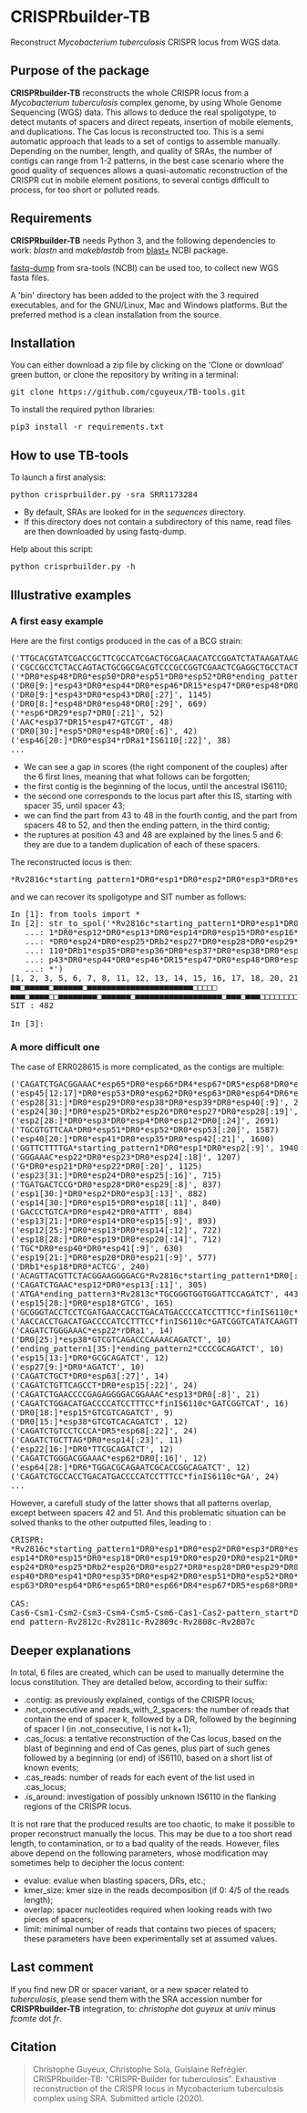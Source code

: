# CRISPRbuilder-TB
Reconstruct *Mycobacterium tuberculosis* CRISPR locus from WGS data.

## Purpose of the package

**CRISPRbuilder-TB** reconstructs the whole CRISPR locus from a 
*Mycobacterium tuberculosis* complex genome, by using Whole Genome Sequencing (WGS) 
data. This allows to deduce the real spoligotype, to detect mutants of spacers and
direct repeats, insertion of mobile elements, and duplications. The Cas locus 
is reconstructed too. This is a semi automatic approach that leads to a set of 
contigs to assemble manually. Depending on the number, length, and quality of
SRAs, the number of contigs can range from 1-2 patterns, in the best case scenario
where the good quality of sequences allows a quasi-automatic reconstruction of the 
CRISPR cut in mobile element positions, to several contigs difficult to process,
for too short or polluted reads.


## Requirements

**CRISPRbuilder-TB** needs Python 3, and the following dependencies to work:
*blastn* and *makeblastdb* from [blast+](https://blast.ncbi.nlm.nih.gov/Blast.cgi?PAGE_TYPE=BlastDocs&DOC_TYPE=Download) NCBI package.

[fastq-dump](https://github.com/ncbi/sra-tools) from sra-tools (NCBI) can be used too, to collect new WGS fasta files.

A 'bin' directory has been added to the project with the 3 required executables, 
and for the GNU/Linux, Mac and Windows platforms. But the preferred method is
a clean installation from the source.


## Installation

You can either download a zip file by clicking on the 'Clone or download' green
button, or clone the repository by writing in a terminal:
<pre>
git clone https://github.com/cguyeux/TB-tools.git
</pre>

To install the required python libraries: 
<pre>
pip3 install -r requirements.txt
</pre>


## How to use TB-tools

To launch a first analysis: 
<pre>
python crisprbuilder.py -sra SRR1173284
</pre>

- By default, SRAs are looked for in the *sequences* directory.
- If this directory does not contain a subdirectory of this name, read files are
then downloaded by using fastq-dump.

Help about this script: 
<pre>
python crisprbuilder.py -h
</pre>


## Illustrative examples

### A first easy example

Here are the first contigs produced in the cas of a BCG strain:
<pre>
('TTGCACGTATCGACCGCTTCGCCATCGACTGCGACAACATCCGGATCTATAAGATAAGAGGTGTTGCGGCAGTTACGTTCTACGGAAGGGGACG*Rv2816c*starting_pattern1*DR0*esp1*DR0*esp2*DR0*esp3*DR0*esp5*DR0*esp6*DR0*esp7*DR0*esp8*DR0*esp11*DR0*esp12*DR0*esp13*DR0*esp14*DR0*esp15*DR0*esp16*DR0*esp17*DR0*esp18*DR0*esp20*DR0*esp21*DR0*esp22*DR0*esp23*DR0*esp24*DR0*esp25*DRb2*esp27*DR0*esp28*DR0*esp29*DR0*esp30*DR2*esp31*DR0*esp32*DR0*esp33*DR0*esp34*rDRa1*IS6110*GGTCATGTCAGGTGGTTCATCGAGGAGGTACCCGCCGGAGCTGCGTGAGCGGGCGGTGCGGATGGTCGCAGAGATCCGCGGTCAGCACGATTCGGAGT', 42964)
('CGCCGCCTCTACCAGTACTGCGGCGACGTCCCGCCGGTCGAACTCGAGGCTGCCTACTACGCTCAACGCCAGAGACCAGCCGCCGGCTGAGGTCTC*finIS6110*DRb1*esp35*DR0*esp36*DR0*esp37*DR0*esp38*DR0*esp39*DR0*esp40*DR0*esp41*DR0*esp35*DR0*esp42*DR0*esp43*DR0*', 14706)
('*DR0*esp48*DR0*esp50*DR0*esp51*DR0*esp52*DR0*ending_pattern1*ending_pattern2*ending_pattern3*Rv2813c*TGCGGGTGGTGGATTCGTCGACGATGGCCTTGTCGGCGGCGAAGGCGGCGACGAGGGCTTGCAGGGCG', 9009)
('DR0[9:]*esp43*DR0*esp44*DR0*esp46*DR15*esp47*DR0*esp48*DR0[:29]', 4391)
('DR0[9:]*esp43*DR0*esp43*DR0[:27]', 1145)
('DR0[8:]*esp48*DR0*esp48*DR0[:29]', 669)
('*esp6*DR29*esp7*DR0[:21]', 52)
('AAC*esp37*DR15*esp47*GTCGT', 48)
('DR0[30:]*esp5*DR0*esp48*DR0[:6]', 42)
('esp46[20:]*DR0*esp34*rDRa1*IS6110[:22]', 38)
...
</pre>
- We can see a gap in scores (the right component of the couples) after the 6 
first lines, meaning that what follows can be forgotten;
- the first contig is the beginning of the locus, until the ancestral IS6110;
- the second one corresponds to the locus part after this IS, starting with
spacer 35, until spacer 43;
- we can find the part from 43 to 48 in the fourth contig, and the part from 
spacers 48 to 52, and then the ending pattern, in the third contig; 
- the ruptures at position 43 and 48 are explained by the lines 5 and 6: they
are due to a tandem duplication of each of these spacers.

The reconstructed locus is then: 
<pre>
*Rv2816c*starting_pattern1*DR0*esp1*DR0*esp2*DR0*esp3*DR0*esp5*DR0*esp6*DR0*esp7*DR0*esp8*DR0*esp11*DR0*esp12*DR0*esp13*DR0*esp14*DR0*esp15*DR0*esp16*DR0*esp17*DR0*esp18*DR0*esp20*DR0*esp21*DR0*esp22*DR0*esp23*DR0*esp24*DR0*esp25*DRb2*esp27*DR0*esp28*DR0*esp29*DR0*esp30*DR2*esp31*DR0*esp32*DR0*esp33*DR0*esp34*rDRa1*IS6110*DRb1*esp35*DR0*esp36*DR0*esp37*DR0*esp38*DR0*esp39*DR0*esp40*DR0*esp41*DR0*esp35*DR0*esp42*DR0*esp43*DR0*esp43*DR0*esp44*DR0*esp46*DR15*esp47*DR0*esp48*DR0*esp48*DR0*esp50*DR0*esp51*DR0*esp52*DR0*ending_pattern*Rv2813c*
</pre>

and we can recover its spoligotype and SIT number as follows:
<pre>
In [1]: from tools import *
In [2]: str_to_spol('*Rv2816c*starting_pattern1*DR0*esp1*DR0*esp2*DR0*esp3*DR0*esp5*DR0*esp6*DR0*esp7*DR0*esp8*DR0*esp1
   ...: 1*DR0*esp12*DR0*esp13*DR0*esp14*DR0*esp15*DR0*esp16*DR0*esp17*DR0*esp18*DR0*esp20*DR0*esp21*DR0*esp22*DR0*esp23
   ...: *DR0*esp24*DR0*esp25*DRb2*esp27*DR0*esp28*DR0*esp29*DR0*esp30*DR2*esp31*DR0*esp32*DR0*esp33*DR0*esp34*rDRa1*IS6
   ...: 110*DRb1*esp35*DR0*esp36*DR0*esp37*DR0*esp38*DR0*esp39*DR0*esp40*DR0*esp41*DR0*esp35*DR0*esp42*DR0*esp43*DR0*es
   ...: p43*DR0*esp44*DR0*esp46*DR15*esp47*DR0*esp48*DR0*esp48*DR0*esp50*DR0*esp51*DR0*esp52*DR0*ending_pattern*Rv2813c
   ...: *')
[1, 2, 3, 5, 6, 7, 8, 11, 12, 13, 14, 15, 16, 17, 18, 20, 21, 22, 23, 24, 25, 27, 28, 29, 30, 31, 32, 33, 34, 35, 36, 37, 38, 39, 40, 41, 42, 43, 44, 46, 47, 48, 50, 51, 52]
■■□■■■■■□■■■■■■□■■■■■■■■■■■■■■■■■■■■■■□□□□□
■■■□■■■■□□■■■■■■■■□■■■■■■□■■■■■■■■■■■■■■■■■■□■■■□■■■□□□□□□□□□□□□□□□□□□□□□□□□□□□□□□□□□□□□□□□□□□□□□□
SIT : 482

In [3]:
</pre>

### A more difficult one

The case of ERR028615 is more complicated, as the contigs are multiple:

<pre>
('CAGATCTGACGGAAAC*esp65*DR0*esp66*DR4*esp67*DR5*esp68*DR0*ending_pattern1*ending_pattern2*ending_pattern3[:29]', 5269)
('esp45[12:17]*DR0*esp53*DR0*esp62*DR0*esp63*DR0*esp64*DR6*esp65*DR0[:20]', 4347)
('esp28[31:]*DR0*esp29*DR0*esp38*DR0*esp39*DR0*esp40[:9]', 2576)
('esp24[30:]*DR0*esp25*DRb2*esp26*DR0*esp27*DR0*esp28[:19]', 2454)
('esp2[28:]*DR0*esp3*DR0*esp4*DR0*esp12*DR0[:24]', 2691)
('TGCGTGTTCAA*DR0*esp51*DR0*esp52*DR0*esp53[:20]', 1587)
('esp40[20:]*DR0*esp41*DR0*esp35*DR0*esp42[:21]', 1600)
('GGTTCTTTTGA*starting_pattern1*DR0*esp1*DR0*esp2[:9]', 1940)
('GGGAAAC*esp22*DR0*esp23*DR0*esp24[:18]', 1207)
('G*DR0*esp21*DR0*esp22*DR0[:20]', 1125)
('esp23[31:]*DR0*esp24*DR0*esp25[:16]', 715)
('TGATGACTCCG*DR0*esp28*DR0*esp29[:8]', 837)
('esp1[30:]*DR0*esp2*DR0*esp3[:13]', 882)
('esp14[30:]*DR0*esp15*DR0*esp18[:11]', 840)
('GACCCTGTCA*DR0*esp42*DR0*ATTT', 884)
('esp13[21:]*DR0*esp14*DR0*esp15[:9]', 893)
('esp12[25:]*DR0*esp13*DR0*esp14[:12]', 722)
('esp18[28:]*DR0*esp19*DR0*esp20[:14]', 712)
('TGC*DR0*esp40*DR0*esp41[:9]', 630)
('esp19[21:]*DR0*esp20*DR0*esp21[:9]', 577)
('DRb1*esp18*DR0*ACTCG', 240)
('ACAGTTACGTTCTACGGAAGGGGACG*Rv2816c*starting_pattern1*DR0[:8]', 965)
('CAGATCTGAAC*esp12*DR0*esp13[:11]', 305)
('ATGA*ending_pattern3*Rv2813c*TGCGGGTGGTGGATTCCAGATCT', 443)
('esp15[28:]*DR0*esp18*GTCG', 165)
('GCGGGTACCTCCTCGATGAACCACCTGACATGACCCCATCCTTTCC*finIS6110c*GA', 355)
('AACCACCTGACATGACCCCATCCTTTCC*finIS6110c*GATCGGTCATATCAAGTTTTGTCAGGAATGCGGGATTCGAAT', 452)
('CAGATCTGGGAAAC*esp22*rDRa1', 14)
('DR0[25:]*esp38*GTCGTCAGACCCAAAACAGATCT', 10)
('ending_pattern1[35:]*ending_pattern2*CCCCGCAGATCT', 10)
('esp15[13:]*DR0*GCGCAGATCT', 12)
('esp27[9:]*DR0*AGATCT', 10)
('CAGATCTGCT*DR0*esp63[:27]', 14)
('CAGATCTGTTCAGCCT*DR0*esp15[:22]', 24)
('CAGATCTGAACCCCGAGAGGGGACGGAAAC*esp13*DR0[:8]', 21)
('CAGATCTGGACATGACCCCATCCTTTCC*finIS6110c*GATCGGTCAT', 16)
('DR0[18:]*esp15*GTCGTCAGATCT', 9)
('DR0[15:]*esp38*GTCGTCACAGATCT', 12)
('CAGATCTGTCCTCCCA*DR5*esp68[:22]', 24)
('CAGATCTGCTTAG*DR0*esp14[:23]', 11)
('esp22[16:]*DR0*TTCGCAGATCT', 12)
('CAGATCTGGGACGGAAAC*esp62*DR0[:16]', 12)
('esp64[28:]*DR6*TGGACGCAGAATCGCACCGGCAGATCT', 12)
('CAGATCTGCCACCTGACATGACCCCATCCTTTCC*finIS6110c*GA', 24)
...
</pre>

However, a carefull study of the latter shows that all patterns overlap, except between spacers 42 and 51. And this problematic situation can be solved thanks to the other outputted files, leading to :

<pre>
CRISPR:
*Rv2816c*starting_pattern1*DR0*esp1*DR0*esp2*DR0*esp3*DR0*esp4*DR0*esp12*DR0*esp13*DR0*
esp14*DR0*esp15*DR0*esp18*DR0*esp19*DR0*esp20*DR0*esp21*DR0*esp22*DR0*esp23*DR0*
esp24*DR0*esp25*DRb2*esp26*DR0*esp27*DR0*esp28*DR0*esp29*DR0*esp38*DR0*esp39*DR0*
esp40*DR0*esp41*DR0*esp35*DR0*esp42*DR0*esp51*DR0*esp52*DR0*esp53*DR0*esp62*DR0*
esp63*DR0*esp64*DR6*esp65*DR0*esp66*DR4*esp67*DR5*esp68*DR0*ending_pattern*Rv2813c*

CAS:
Cas6-Csm1-Csm2-Csm3-Csm4-Csm5-Csm6-Cas1-Cas2-pattern_start*DR0
end_pattern-Rv2812c-Rv2811c-Rv2809c-Rv2808c-Rv2807c
</pre>


## Deeper explanations

In total, 6 files are created, which can be used to manually determine the locus constitution. They are detailed below, according to their suffix:
- .contig: as previously explained, contigs of the CRISPR locus;
- .not_consecutive and .reads_with_2_spacers: the number of reads that contain the end of spacer k, followed by a DR, followed by the beginning of spacer l (in .not_consecutive, l is not k+1); 
- .cas_locus: a tentative reconstruction of the Cas locus, based on the blast of beginning and end of Cas genes, plus part of such genes followed by a beginning (or end) of IS6110, based on a short list of known events;
- .cas_reads: number of reads for each event of the list used in .cas_locus;
- .is_around: investigation of possibly unknown IS6110 in the flanking regions of the CRISPR locus.

It is not rare that the produced results are too chaotic, to make it possible to proper reconstruct manually the locus. This may be due to a too short read length, to contamination, or to a bad quality of the reads. However, files above depend on the following parameters, whose modification may sometimes help to decipher the locus content:
- evalue: evalue when blasting spacers, DRs, etc.;
- kmer_size: kmer size in the reads decomposition (if 0: 4/5 of the reads length);
- overlap: spacer nucleotides required when looking reads with two pieces of spacers;
- limit: minimal number of reads that contains two pieces of spacers;
these parameters have been experimentally set at assumed values.


## Last comment

If you find new DR or spacer variant, or a new spacer related to *tuberculosis*, please send them with the SRA accession number for **CRISPRbuilder-TB** integration, to: *christophe* dot *guyeux* at *univ* minus *fcomte* dot *fr*.


## Citation

>Christophe Guyeux, Christophe Sola, Guislaine Refrégier. CRISPRbuilder-TB: “CRISPR-Builder for tuberculosis”. Exhaustive reconstruction of the CRISPR locus in Mycobacterium tuberculosis complex using SRA. Submitted article (2020).
